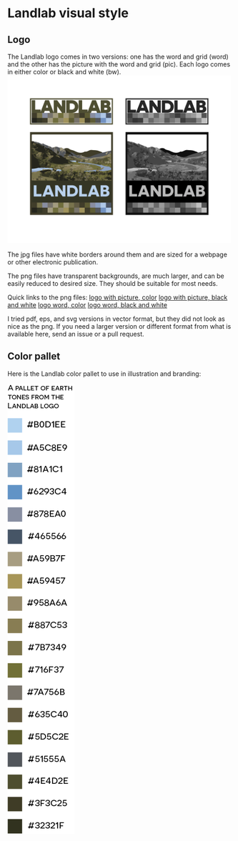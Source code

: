 # Landlab visual style

## Logo

The Landlab logo comes in two versions: one has the word and grid (word) and the other has the picture with the word and grid (pic). Each logo comes in either color or black and white (bw). 
<img src="https://raw.githubusercontent.com/landlab/landlab-logo/master/LandabLogos.jpg" width="500px">

The jpg files have white borders around them and are sized for a webpage or other electronic publication. 

The png files have transparent backgrounds, are much larger, and can be easily reduced to desired size. They should be suitable for most needs. 

Quick links to the png files:
[logo with picture, color](https://github.com/landlab/landlab-logo/blob/master/Landlab-logo-pic-color.png)
[logo with picture, black and white](https://github.com/landlab/landlab-logo/blob/master/Landlab-logo-pic-bw.png)
[logo word, color](https://github.com/landlab/landlab-logo/blob/master/Landlab-logo-word-color.png)
[logo word, black and white](https://github.com/landlab/landlab-logo/blob/master/Landlab-logo-word-bw.png)

I tried pdf, eps, and svg versions in vector format, but they did not look as nice as the png. If you need a larger version or different format from what is available here, send an issue or a pull request. 

## Color pallet

Here is the Landlab color pallet to use in illustration and branding:

<img src="https://raw.githubusercontent.com/landlab/landlab-logo/master/Landlab-Pallet.png">
